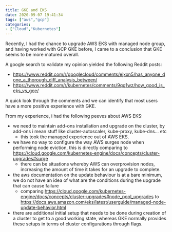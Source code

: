 ```yaml
---
title: GKE and EKS
date: 2020-09-07 19:41:34
tags: ["aws","gcp"]
categories:
- ["Cloud","Kubernetes"]
---
```

Recently, I had the chance to upgrade AWS EKS with managed node group, and having worked with GCP GKE before, I came to a conclusion that GKE seems to be more matured overall.
<!-- more -->
A google search to validate my opinion yielded the following Reddit posts:

- <https://www.reddit.com/r/googlecloud/comments/ejxxn5/has_anyone_done_a_thorough_diff_analysis_between/>
- <https://www.reddit.com/r/kubernetes/comments/9qg1wz/how_good_is_eks_vs_gce/>

A quick look through the comments and we can identify that most users have a more positive experience with GKE.

From my experience, i had the following peeves about AWS EKS:

- we need to maintain add-ons installation and upgrade on the cluster, by add-ons i mean stuff like cluster-autoscaler, kube-proxy, kube-dns... etc
  - this took the managed experience out of AWS EKS.
- we have no way to configure the way AWS surges node when performing node eviction, this is directly comparing to <https://cloud.google.com/kubernetes-engine/docs/concepts/cluster-upgrades#surge>
  - there can be situations whereby AWS can overprovision nodes, increasing the amount of time it takes for an upgrade to complete.
- the aws documentation on the update behaviour is at a bare minimum, we do not have an idea of what are the conditions during the upgrade that can cause failure
  - comparing <https://cloud.google.com/kubernetes-engine/docs/concepts/cluster-upgrades#node_pool_upgrades> to <https://docs.aws.amazon.com/eks/latest/userguide/managed-node-update-behavior.html>
- there are additional initial setup that needs to be done during creation of a cluster to get to a good working state, whereas GKE normally provides these setups in terms of cluster configurations through flags.
